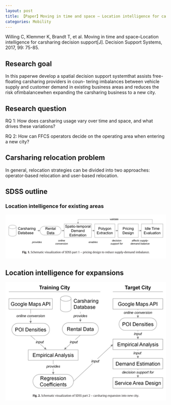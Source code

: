 ```yaml
---
layout: post
title: 【Paper】Moving in time and space – Location intelligence for carsharing decision support Christoph
categories: Mobility
---
```


Willing C, Klemmer K, Brandt T, et al. Moving in time and space–Location intelligence for carsharing decision support[J]. Decision Support Systems, 2017, 99: 75-85.

## Research goal

In this paperwe develop a spatial decision support systemthat assists free-floating carsharing providers in coun- tering imbalances between vehicle supply and customer demand in existing business areas and reduces the risk ofimbalancewhen expanding the carsharing business to a new city.

## Research question

RQ 1: How does carsharing usage vary over time and space, and what drives these variations? 

RQ 2: How can FFCS operators decide on the operating area when entering a new city?

## Carsharing relocation problem

In general, relocation strategies can be divided into two approaches: operator-based relocation and user-based relocation.

## SDSS outline

### Location intelligence for existing areas

![](/img/2018-10-31-paper4-1.png)

## Location intelligence for expansions

![](/img/2018-10-31-paper4-2.png)